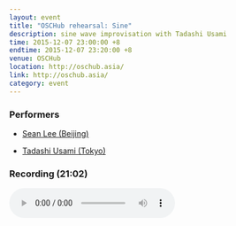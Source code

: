 ```yaml
---
layout: event
title: "OSCHub rehearsal: Sine"
description: sine wave improvisation with Tadashi Usami
time: 2015-12-07 23:00:00 +8
endtime: 2015-12-07 23:20:00 +8
venue: OSCHub
location: http://oschub.asia/
link: http://oschub.asia/
category: event
---
```



### Performers

* [Sean Lee (Beijing)](http://notimportant.org)

* [Tadashi Usami (Tokyo)](http://oschub.asia/weblog/)

### Recording (21:02)

<audio src="{{site.cdn_path}}sin_improv_20151207.m4a" controls="">
</audio>
